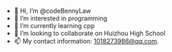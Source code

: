 - 👋 Hi, I’m @codeBennyLaw
- 👀 I’m interested in programming
- 🌱 I’m currently learning cpp
- 💞️ I’m looking to collaborate on Huizhou High School
- 📫 My contact information: 1018273986@qq.com.

<!---
codeBennyLaw/codeBennyLaw is a ✨ special ✨ repository because its `README.md` (this file) appears on your GitHub profile.
You can click the Preview link to take a look at your changes.
--->
